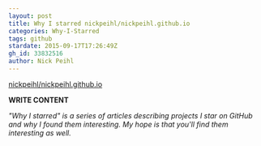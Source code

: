```yaml
---
layout: post
title: Why I starred nickpeihl/nickpeihl.github.io
categories: Why-I-Starred
tags: github
stardate: 2015-09-17T17:26:49Z
gh_id: 33832516
author: Nick Peihl
---
```


[nickpeihl/nickpeihl.github.io](star.repo.html_url)

**WRITE CONTENT**

*"Why I starred" is a series of articles describing projects I star on GitHub and why I found them interesting. My hope is that you'll find them interesting as well.*

